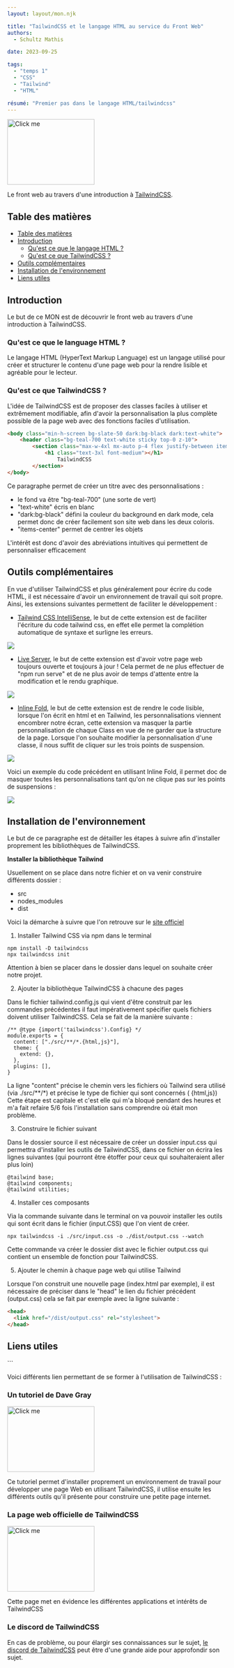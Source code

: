 ```yaml
---
layout: layout/mon.njk

title: "TailwindCSS et le langage HTML au service du Front Web"
authors:
  - Schultz Mathis

date: 2023-09-25

tags: 
  - "temps 1"
  - "CSS"
  - "Tailwind"
  - "HTML"

résumé: "Premier pas dans le langage HTML/tailwindcss"
---
```


<a href="https://tailwindcss.com/" target="_blank">
        <img src="logo_tailwindcss.png" rounded-full alt="Click me" width="200" height="150">
    </a>

Le front web au travers d'une introduction à [TailwindCSS](https://tailwindcss.com/).

<h2 id="toc"> Table des matières </h2>

- [Table des matières](#toc)
- [Introduction](#h1)
  - [Qu'est ce que le langage HTML ?](#h1-1)
  - [Qu'est ce que TailwindCSS ?](#h1-2)
- [Outils complémentaires](#h2)
- [Installation de l'environnement](#h3)
- [Liens utiles](#liens)

<h2 id="h1"> Introduction </h2>

Le but de ce MON est de découvrir le front web au travers d'une introduction à TailwindCSS.

<h3 id="h1-1"> Qu'est ce que le language HTML ? </h3>

Le langage HTML (HyperText Markup Language) est un langage utilisé pour créer et structurer le contenu d'une page web pour la rendre lisible et agréable pour le lecteur.

<h3 id="h1-2"> Qu'est ce que TailwindCSS ? </h3>

L'idée de TailwindCSS est de proposer des classes faciles à utiliser et extrêmement modifiable, afin d'avoir la personnalisation la plus complète possible de la page web avec des fonctions faciles d'utilisation.

```html
<body class="min-h-screen bg-slate-50 dark:bg-black dark:text-white">
    <header class="bg-teal-700 text-white sticky top-0 z-10">
        <section class="max-w-4xl mx-auto p-4 flex justify-between items-center">
            <h1 class="text-3xl font-medium"></h1>
                TailwindCSS
        </section>
</body>
```

Ce paragraphe permet de créer un titre avec des personnalisations :

- le fond va être "bg-teal-700" (une sorte de vert)
- "text-white" écris en blanc
- "dark:bg-black" défini la couleur du background en dark mode, cela permet donc de créer facilement son site web dans les deux coloris.
- "items-center" permet de centrer les objets

L'intérêt est donc d'avoir des abréviations intuitives qui permettent de personnaliser efficacement

<h2 id="h2"> Outils complémentaires </h2>

En vue d'utiliser TailwindCSS et plus généralement pour écrire du code HTML, il est nécessaire d'avoir un environnement de travail qui soit propre. Ainsi, les extensions suivantes permettent de faciliter le développement :

- [Tailwind CSS IntelliSense](https://code.visualstudio.com/docs/editor/intellisense), le but de cette extension est de faciliter l'écriture du code tailwind css, en effet elle permet la complétion automatique de syntaxe et surligne les erreurs.

<img src="tailwind.png">

- [Live Server](https://marketplace.visualstudio.com/items?itemName=ritwickdey.LiveServer), le but de cette extension est d'avoir votre page web toujours ouverte et toujours à jour ! Cela permet de ne plus effectuer de "npm run serve" et de ne plus avoir de temps d'attente entre la modification et le rendu graphique.

<img src="live_server.png">

- [Inline Fold](https://marketplace.visualstudio.com/items?itemName=moalamri.inline-fold), le but de cette extension est de rendre le code lisible, lorsque l'on écrit en html et en Tailwind, les personnalisations viennent encombrer notre écran, cette extension va masquer la partie personnalisation de chaque Class en vue de ne garder que la structure de la page. Lorsque l'on souhaite modifier la personnalisation d'une classe, il nous suffit de cliquer sur les trois points de suspension.

<img src="Inline_fold.png">

Voici un exemple du code précédent en utilisant Inline Fold, il permet doc de masquer toutes les personnalisations tant qu'on ne clique pas sur les points de suspensions :

<img src="inline_exemple.png">

<h2 id="h3"> Installation de l'environnement </h2>

Le but de ce paragraphe est de détailler les étapes à suivre afin d'installer proprement les bibliothèques de TailwindCSS.

**Installer la bibliothèque Tailwind**

Usuellement on se place dans notre fichier et on va venir construire différents dossier :
- src
- nodes_modules
- dist

Voici la démarche à suivre que l'on retrouve sur le [site officiel](https://tailwindcss.com/docs/installation)

1. Installer Tailwind CSS via npm dans le terminal

```
npm install -D tailwindcss
npx tailwindcss init
```

Attention à bien se placer dans le dossier dans lequel on souhaite créer notre projet.

2. Ajouter la bibliothèque TailwindCSS à chacune des pages

Dans le fichier tailwind.config.js qui vient d'être construit par les commandes précédentes il faut impérativement spécifier quels fichiers doivent utiliser TailwindCSS. Cela se fait de la manière suivante :

```
/** @type {import('tailwindcss').Config} */
module.exports = {
  content: ["./src/**/*.{html,js}"],
  theme: {
    extend: {},
  },
  plugins: [],
}
```
La ligne "content" précise le chemin vers les fichiers où Tailwind sera utilisé (via ./src/**/*) et précise le type de fichier qui sont concernés ( {html,js})
Cette étape est capitale et c'est elle qui m'a bloqué pendant des heures et m'a fait refaire 5/6 fois l'installation sans comprendre où était mon problème.

3. Construire le fichier suivant

Dans le dossier source il est nécessaire de créer un dossier input.css qui permettra d'installer les outils de TailwindCSS, dans ce fichier on écrira les lignes suivantes (qui pourront être étoffer pour ceux qui souhaiteraient aller plus loin)

```
@tailwind base;
@tailwind components;
@tailwind utilities;
```

4. Installer ces composants

Via la commande suivante dans le terminal on va pouvoir installer les outils qui sont écrit dans le fichier (input.CSS) que l'on vient de créer.

```
npx tailwindcss -i ./src/input.css -o ./dist/output.css --watch
```

Cette commande va créer le dossier dist avec le fichier output.css qui contient un ensemble de fonction pour TailwindCSS.

5. Ajouter le chemin à chaque page web qui utilise Tailwind

Lorsque l'on construit une nouvelle page (index.html par exemple), il est nécessaire de préciser dans le "head" le lien du fichier précédent (output.css) cela se fait par exemple avec la ligne suivante :

```html
<head>
  <link href="/dist/output.css" rel="stylesheet">
</head>
```
<h2 id="liens"> Liens utiles </h2>
```

Voici différents lien permettant de se former à l'utilisation de TailwindCSS :

### Un tutoriel de Dave Gray

<a href="//www.youtube.com/watch?v=lCxcTsOHrjo" target="_blank">
        <img src="video.png" rounded-full alt="Click me" width="200" height="150">
    </a>

Ce tutoriel permet d'installer proprement un environnement de travail pour développer une page Web en utilisant TailwindCSS, il utilise ensuite les différents outils qu'il présente pour construire une petite page internet.

### La page web officielle de TailwindCSS

<a href="https://tailwindcss.com/" target="_blank">
        <img src="logo_tailwindcss.png" rounded-full alt="Click me" width="200" height="150">
    </a>

Cette page met en évidence les différentes applications et intérêts de TailwindCSS

### Le discord de TailwindCSS

En cas de problème, ou pour élargir ses connaissances sur le sujet, [le discord de TailwindCSS](https://discord.gg/7NF8GNe) peut être d'une grande aide pour approfondir son sujet.
